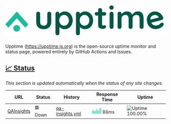 # [![Upptime](./assets/logo.svg)](https://upptime.js.org)

Upptime (https://upptime.js.org) is the open-source uptime monitor and status page, powered entirely by GitHub Actions and Issues.

## [📈 Status](https://upptime.js.org)

_This section is updated automatically when the status of any site changes._

<!--start: status pages-->

| URL | Status | History | Response Time | Uptime |
| --- | ------ | ------- | ------------- | ------ |
| [QAInsights](https://qainsights.com) | 🟥 Down | [qa-insights.yml](https://github.com/qainsights/UpTime/commits/master/history/qa-insights.yml) | <img alt="Response time graph" src="./graphs/qa-insights.png" height="20"> 86ms | ![Uptime 100.00%](https://img.shields.io/endpoint?url=https%3A%2F%2Fraw.githubusercontent.com%2Fqainsights%2FUpTime%2Fmaster%2Fapi%2Fqa-insights%2Fuptime.json)

<!--end: status pages-->
